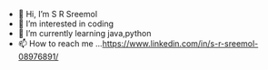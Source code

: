 - 👋 Hi, I’m S R Sreemol
- 👀 I’m interested in coding
- 🌱 I’m currently learning java,python 
- 📫 How to reach me ...https://www.linkedin.com/in/s-r-sreemol-08976891/

<!---
sreemol7/sreemol7 is a ✨ special ✨ repository because its `README.md` (this file) appears on your GitHub profile.
You can click the Preview link to take a look at your changes.
--->

